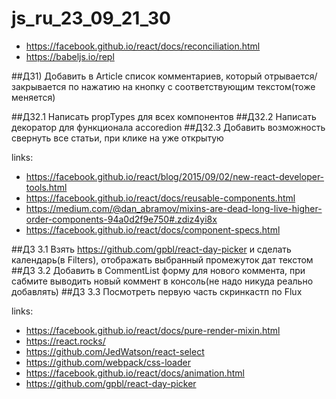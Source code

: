 # js_ru_23_09_21_30

* https://facebook.github.io/react/docs/reconciliation.html
* https://babeljs.io/repl

##ДЗ1) Добавить в Article список комментариев, который отрывается/закрывается по нажатию на кнопку с соответствующим текстом(тоже меняется)

##ДЗ2.1 Написать propTypes для всех компонентов
##ДЗ2.2 Написать декоратор для функционала accoredion
##ДЗ2.3 Добавить возможность свернуть все статьи, при клике на уже открытую

links:
* https://facebook.github.io/react/blog/2015/09/02/new-react-developer-tools.html
* https://facebook.github.io/react/docs/reusable-components.html
* https://medium.com/@dan_abramov/mixins-are-dead-long-live-higher-order-components-94a0d2f9e750#.zdiz4yi8x
* https://facebook.github.io/react/docs/component-specs.html

##ДЗ 3.1 Взять https://github.com/gpbl/react-day-picker и сделать календарь(в Filters), отображать выбранный промежуток дат текстом
##ДЗ 3.2 Добавить в CommentList форму для нового коммента, при сабмите выводить новый коммент в консоль(не надо никуда реально добавлять)
##ДЗ 3.3 Посмотреть первую часть скринкастп по Flux

links:
* https://facebook.github.io/react/docs/pure-render-mixin.html
* https://react.rocks/
* https://github.com/JedWatson/react-select
* https://github.com/webpack/css-loader
* https://facebook.github.io/react/docs/animation.html
* https://github.com/gpbl/react-day-picker
